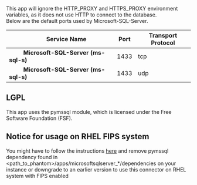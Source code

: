 This app will ignore the HTTP_PROXY and HTTPS_PROXY environment variables, as it does not use HTTP
to connect to the database.\
Below are the default ports used by Microsoft-SQL-Server.

|         Service Name | Port | Transport Protocol |
|----------------------------------------------|------|--------------------|
|          **Microsoft-SQL-Server (ms-sql-s)** | 1433 | tcp |
|          **Microsoft-SQL-Server (ms-sql-s)** | 1433 | udp |

## LGPL

This app uses the pymssql module, which is licensed under the Free Software Foundation (FSF).

## Notice for usage on RHEL FIPS system

You might have to follow the instructions [here](https://access.redhat.com/solutions/7035895)
and remove pymssql dependency found in \<path_to_phantom>/apps/microsoftsqlserver\_\*/dependencies
on your instance or downgrade to an earlier version to use this connector on RHEL system with FIPS enabled
